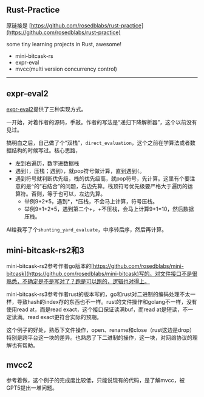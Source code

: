 ## Rust-Practice

原链接是 [https://github.com/rosedblabs/rust-practice](https://github.com/rosedblabs/rust-practice)

some tiny learning projects in Rust, awesome!

* mini-bitcask-rs
* expr-eval
* mvcc(multi version concurrency control)

***



## expr-eval2

[expr-eval2](./expr-eval2)提供了三种实现方式。



一开始，对着作者的源码，手敲。作者的写法是“递归下降解析器”，这个以前没有见过。



搞明白之后，自己做了个“双栈”，`direct_evaluation`，这个之前在学算法或者数据结构的时候写过。核心思路，

- 左到右遍历，数字进数据栈
- 遇到`(`，压栈；遇到`)`，就pop符号做计算，直到遇到`(`。
- 遇到符号就判断优先级，栈的优先级高，就pop符号，先计算。这里有个要注意的是`^`的“右结合”的问题，右边先算。栈顶符号优先级要严格大于遍历的运算符。否则，等于也可以，左边先算。
  - 举例9+2\*5，遇到\*，\*压栈，不会马上计算，符号压栈。
  - 举例9+1+2\*5，遇到第二个+，+不压栈，会马上计算9+1=10，然后数据压栈。



AI给我写了个`shunting_yard_evaluate`，中序转后序，然后再计算。


## mini-bitcask-rs2和3

mini-bitcask-rs2参考作者go版本的[https://github.com/rosedblabs/mini-bitcask](https://github.com/rosedblabs/mini-bitcask)写的。对文件接口不是很熟悉，不确定是不是写对了？跑是可以跑的，逻辑也对得上。

mini-bitcask-rs3参考作者rust的版本写的，go和rust对二进制的编码处理不太一样，导致hash的index存的东西也不一样。rust的文件操作和golang不一样，没有使用read at，而是read exact，这个接口保证读满buf，而read at是短读，不一定读满。read exact更符合实际的预期。

这个例子的好处，熟悉下文件操作，open、rename和close（rust这边是drop）特别是跨平台这一块的差异。也熟悉了下二进制的操作，这一块，对网络协议的理解也有帮助。

## mvcc2
参考着做，这个例子的完成度比较低，只能说现有的代码，是了解mvcc，被GPT5提出一堆问题。